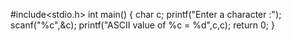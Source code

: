 #include<stdio.h>
int main()
{
 char c;
 printf("Enter a character :");
 scanf("%c",&c);
 printf("ASCII value of %c = %d",c,c);
 return 0;
 }
